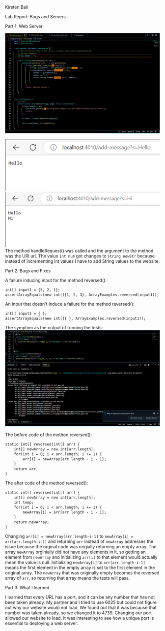 Kirsten Bali

Lab Report: Bugs and Servers


Part 1: Web Server

![Image](Lab2Part1.png)

![Image](Lab2Part1Web1.png)  ![Image](Lab2Part1Web2.png)
The method handleRequest() was called and the argument to the method was the URI url. The value `int num` got changes to `String newStr` because instead of incrementing int values I have to add String values to the website.

Part 2: Bugs and Fixes

A failure inducing input for the method reversed():

    int[] input1 = {3, 2, 1};
    assertArrayEquals(new int[]{1, 2, 3}, ArrayExamples.reversed(input1));
    
An input that doesn't induce a failure for the method reversed():

    int[] input1 = { };
    assertArrayEquals(new int[]{ }, ArrayExamples.reversed(input1));
    
The symptom as the output of running the tests:
![Image](Lab3Part2.png)

The before code of the method reversed(): 

    static int[] reversed(int[] arr) {
        int[] newArray = new int[arr.length];
        for(int i = 0; i < arr.length; i += 1) {
            arr[i] = newArray[arr.length - i - 1];
        }
        return arr;
    }

The after code of the method reversed():

    static int[] reversed(int[] arr) {
        int[] newArray = new int[arr.length];
        int temp;
        for(int i = 0; i < arr.length; i += 1) {
            newArray[i] = arr[arr.length - i - 1];
        }
        return newArray;
    }

Changing `arr[i] = newArray[arr.length-i-1]` to `newArray[i] = arr[arr.length-i-1]` and returning `arr` instead of `newArray` addresses the issue because the orginal code was origially returning an empty array. The array `newArray` orginially did not have any elements in it, so getting an element from `newArray` and initializing `arr[i]` to that element would actually mean the value is null. Initializing `newArray[i]` to `arr[arr.length-i-1]` means the first element in the empty array is set to the first element in the original array. The `newArray` that was originally empty becomes the reversed array of `arr`, so returning that array means the tests will pass.

Part 3: What I learned

I learned that every URL has a port, and it can be any number that has not been taken already. My partner and I tried to use 6025 but could not figure out why our website would not load. We found out that it was because that number was taken already, so we changed it to 4739. Changing our port allowed our website to load. It was interesting to see how a unique port is essential to deploying a web server.
